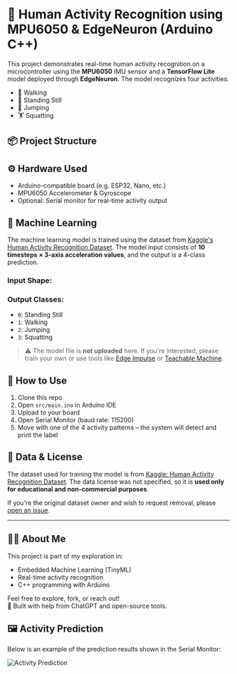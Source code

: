 # 🤖 Human Activity Recognition using MPU6050 & EdgeNeuron (Arduino C++)

This project demonstrates real-time human activity recognition on a microcontroller using the **MPU6050** IMU sensor and a **TensorFlow Lite** model deployed through **EdgeNeuron**. The model recognizes four activities:

- 🚶 Walking  
- 🧍 Standing Still  
- 🤸 Jumping  
- 🏋️ Squatting  

## 📦 Project Structure


## ⚙️ Hardware Used
- Arduino-compatible board (e.g. ESP32, Nano, etc.)
- MPU6050 Accelerometer & Gyroscope
- Optional: Serial monitor for real-time activity output

## 🧠 Machine Learning
The machine learning model is trained using the dataset from [Kaggle's Human Activity Recognition Dataset](https://www.kaggle.com/datasets/igorgabriel1/har-dataset-laica-laboratory). The model input consists of **10 timesteps × 3-axis acceleration values**, and the output is a 4-class prediction.

### Input Shape:

### Output Classes:
- `0`: Standing Still
- `1`: Walking
- `2`: Jumping
- `3`: Squatting

> ⚠️ The model file is **not uploaded** here. If you're interested, please train your own or use tools like [Edge Impulse](https://edgeimpulse.com) or [Teachable Machine](https://teachablemachine.withgoogle.com/).

## 🔧 How to Use
1. Clone this repo
2. Open `src/main.ino` in Arduino IDE
3. Upload to your board
4. Open Serial Monitor (baud rate: 115200)
5. Move with one of the 4 activity patterns – the system will detect and print the label

## 📝 Data & License
The dataset used for training the model is from [Kaggle: Human Activity Recognition Dataset](https://www.kaggle.com/datasets/igorgabriel1/har-dataset-laica-laboratory). The data license was not specified, so it is **used only for educational and non-commercial purposes**.

If you're the original dataset owner and wish to request removal, please [open an issue](https://github.com/YOUR_USERNAME/YOUR_REPO/issues).

---

## 👨‍💻 About Me
This project is part of my exploration in:
- Embedded Machine Learning (TinyML)
- Real-time activity recognition
- C++ programming with Arduino

Feel free to explore, fork, or reach out!  
🧠 Built with help from ChatGPT and open-source tools.

## 🖼️ Activity Prediction

Below is an example of the prediction results shown in the Serial Monitor:

![Activity Prediction](images/serial_monitor_output.png)

